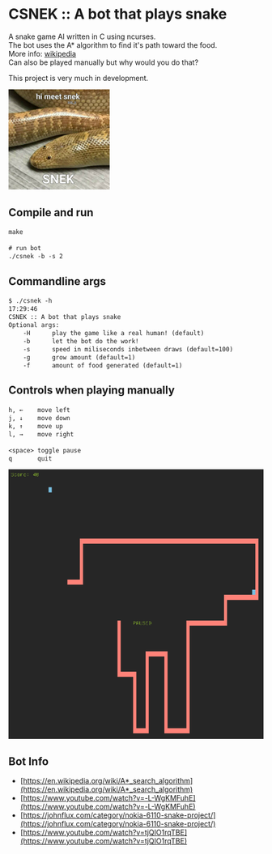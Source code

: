 # CSNEK :: A bot that plays snake

A snake game AI written in C using ncurses.  
The bot uses the A* algorithm to find it's path toward the food.  
More info: [wikipedia](https://en.wikipedia.org/wiki/A*_search_algorithm)  
Can also be played manually but why would you do that?  

This project is very much in development.  

<img src="snek.jpg" width="200" />

## Compile and run

    make

    # run bot
    ./csnek -b -s 2 

## Commandline args

    $ ./csnek -h                                                                                                                             17:29:46
    CSNEK :: A bot that plays snake
    Optional args:
        -H      play the game like a real human! (default)
        -b      let the bot do the work!
        -s      speed in miliseconds inbetween draws (default=100)
        -g      grow amount (default=1)
        -f      amount of food generated (default=1)

## Controls when playing manually

    h, ←    move left
    j, ↓    move down
    k, ↑    move up
    l, →    move right

    <space> toggle pause
    q       quit


![screenshot.png](screenshot.png)

## Bot Info
- [https://en.wikipedia.org/wiki/A*_search_algorithm](https://en.wikipedia.org/wiki/A*_search_algorithm)  
- [https://www.youtube.com/watch?v=-L-WgKMFuhE](https://www.youtube.com/watch?v=-L-WgKMFuhE)  
- [https://johnflux.com/category/nokia-6110-snake-project/](https://johnflux.com/category/nokia-6110-snake-project/)  
- [https://www.youtube.com/watch?v=tjQIO1rqTBE](https://www.youtube.com/watch?v=tjQIO1rqTBE)  
